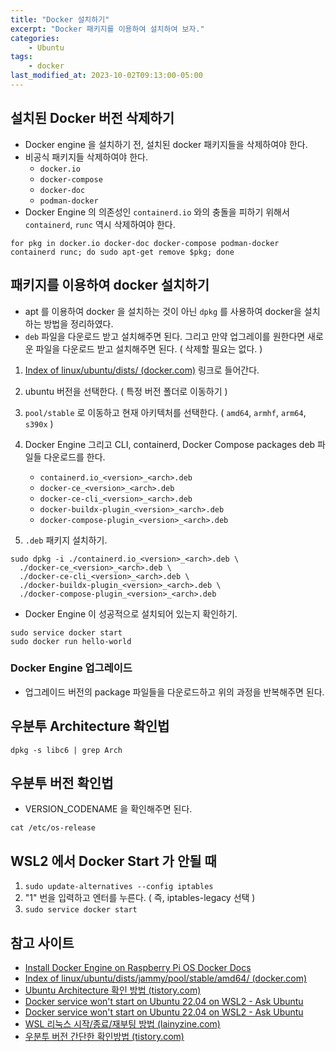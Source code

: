 ```yaml
---
title: "Docker 설치하기"
excerpt: "Docker 패키지를 이용하여 설치하여 보자."
categories:
    - Ubuntu
tags:
    - docker
last_modified_at: 2023-10-02T09:13:00-05:00
---
```

## 설치된 Docker 버전 삭제하기

- Docker engine 을 설치하기 전, 설치된 docker 패키지들을 삭제하여야 한다.
- 비공식 패키지들 삭제하여야 한다.
	- `docker.io`
	- `docker-compose`
	- `docker-doc`
	- `podman-docker`
- Docker Engine 의 의존성인 `containerd.io` 와의 충돌을 피하기 위해서  `containerd`, `runc` 역시 삭제하여야 한다.

```console
for pkg in docker.io docker-doc docker-compose podman-docker containerd runc; do sudo apt-get remove $pkg; done
```

## 패키지를 이용하여 docker 설치하기

- apt 를 이용하여 docker 을 설치하는 것이 아닌 `dpkg` 를 사용하여 docker을 설치하는 방법을 정리하였다.
- `deb` 파일을 다운로드 받고 설치해주면 된다. 그리고 만약 업그레이를 원한다면 새로운 파일을 다운로드 받고 설치해주면 된다. ( 삭제할 필요는 없다. )

1. [Index of linux/ubuntu/dists/ (docker.com)](https://download.docker.com/linux/ubuntu/dists/) 링크로 들어간다.
2. ubuntu 버전을 선택한다. ( 특정 버전 폴더로 이동하기 )
3. `pool/stable` 로 이동하고 현재 아키텍처를 선택한다. ( `amd64`, `armhf`, `arm64`, `s390x` )
4. Docker Engine 그리고 CLI, containerd, Docker Compose packages deb 파일들 다운로드를 한다.

	- `containerd.io_<version>_<arch>.deb`
	- `docker-ce_<version>_<arch>.deb`
	- `docker-ce-cli_<version>_<arch>.deb`
	- `docker-buildx-plugin_<version>_<arch>.deb`
	- `docker-compose-plugin_<version>_<arch>.deb`

5. `.deb` 패키지 설치하기.

```console
sudo dpkg -i ./containerd.io_<version>_<arch>.deb \
  ./docker-ce_<version>_<arch>.deb \
  ./docker-ce-cli_<version>_<arch>.deb \
  ./docker-buildx-plugin_<version>_<arch>.deb \
  ./docker-compose-plugin_<version>_<arch>.deb
```

- Docker Engine 이 성공적으로 설치되어 있는지 확인하기.

```console
sudo service docker start
sudo docker run hello-world
```

### Docker Engine 업그레이드
- 업그레이드 버전의 package 파일들을 다운로드하고 위의 과정을 반복해주면 된다.

## 우분투 Architecture 확인법

```console
dpkg -s libc6 | grep Arch
```

## 우분투 버전 확인법
- VERSION_CODENAME 을 확인해주면 된다.

```console
cat /etc/os-release
```

## WSL2 에서 Docker Start 가 안될 때

1. `sudo update-alternatives --config iptables`
2. "1" 번을 입력하고 엔터를 누른다. ( 즉, iptables-legacy 선택 )
3. `sudo service docker start`

## 참고 사이트
- [Install Docker Engine on Raspberry Pi OS Docker Docs](https://docs.docker.com/engine/install/raspberry-pi-os/#install-from-a-package)
- [Index of linux/ubuntu/dists/jammy/pool/stable/amd64/ (docker.com)](https://download.docker.com/linux/ubuntu/dists/jammy/pool/stable/amd64/)
- [Ubuntu Architecture 확인 방법 (tistory.com)](https://main.tistory.com/26)
- [Docker service won't start on Ubuntu 22.04 on WSL2 - Ask Ubuntu](https://askubuntu.com/questions/1437128/docker-service-wont-start-on-ubuntu-22-04-on-wsl2)
- [Docker service won't start on Ubuntu 22.04 on WSL2 - Ask Ubuntu](https://askubuntu.com/questions/1437128/docker-service-wont-start-on-ubuntu-22-04-on-wsl2)
- [WSL 리눅스 시작/종료/재부팅 방법 (lainyzine.com)](https://www.lainyzine.com/ko/article/how-to-start-shutdown-reboot-wsl-linux/)
- [우분투 버전 간단한 확인방법 (tistory.com)](https://seong6496.tistory.com/316)